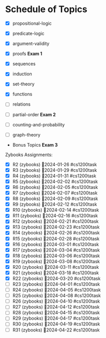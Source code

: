 
# Schedule of Topics

* [x] propositional-logic
* [x] predicate-logic
* [x] argument-validity
* [x] proofs
**Exam 1**

* [x] sequences
* [x] induction
* [x] set-theory
* [x] functions
* [ ] relations
* [ ] partial-order
**Exam 2**

* [ ] counting-and-probability
* [ ] graph-theory
* Bonus Topics
**Exam 3**


Zybooks Assignments:

* [x] R2 (zybooks) 📅2024-01-26 #cs1200task
* [x] R3 (zybooks) 📅2024-01-29 #cs1200task
* [x] R4 (zybooks) 📅2024-01-31 #cs1200task
* [x] R5 (zybooks) 📅2024-02-02 #cs1200task
* [x] R6 (zybooks) 📅2024-02-05 #cs1200task
* [x] R7 (zybooks) 📅2024-02-07 #cs1200task
* [x] R8 (zybooks) 📅2024-02-09 #cs1200task
* [x] R9 (zybooks) 📅2024-02-12 #cs1200task
* [x] R10 (zybooks) 📅2024-02-14 #cs1200task
* [x] R11 (zybooks) 📅2024-02-16 #cs1200task
* [x] R12 (zybooks) 📅2024-02-21 #cs1200task
* [x] R13 (zybooks) 📅2024-02-23 #cs1200task
* [x] R14 (zybooks) 📅2024-02-26 #cs1200task
* [x] R15 (zybooks) 📅2024-02-28 #cs1200task
* [x] R16 (zybooks) 📅2024-03-01 #cs1200task
* [x] R17 (zybooks) 📅2024-03-04 #cs1200task
* [x] R18 (zybooks) 📅2024-03-06 #cs1200task
* [x] R19 (zybooks) 📅2024-03-08 #cs1200task
* [x] R20 (zybooks) 📅2024-03-11 #cs1200task
* [x] R21 (zybooks) 📅2024-03-18 #cs1200task
* [x] R22 (zybooks) 📅2024-03-20 #cs1200task
* [ ] R23 (zybooks) 📅2024-04-01 #cs1200task
* [ ] R24 (zybooks) 📅2024-04-05 #cs1200task
* [ ] R25 (zybooks) 📅2024-04-08 #cs1200task
* [ ] R26 (zybooks) 📅2024-04-10 #cs1200task
* [ ] R27 (zybooks) 📅2024-04-12 #cs1200task
* [ ] R28 (zybooks) 📅2024-04-15 #cs1200task
* [ ] R29 (zybooks) 📅2024-04-17 #cs1200task
* [ ] R30 (zybooks) 📅2024-04-19 #cs1200task
* [ ] R31 (zybooks) 📅2024-04-22 #cs1200task